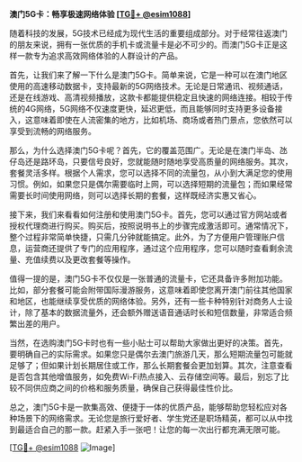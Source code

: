 **澳门5G卡：畅享极速网络体验 [[TG💪+ @esim1088](https://t.me/s/esim1088)]**

随着科技的发展，5G技术已经成为现代生活的重要组成部分。对于经常往返澳门的朋友来说，拥有一张优质的手机卡或流量卡是必不可少的。而澳门5G卡正是这样一款专为追求高效网络体验的人群设计的产品。

首先，让我们来了解一下什么是澳门5G卡。简单来说，它是一种可以在澳门地区使用的高速移动数据卡，支持最新的5G网络技术。无论是日常通讯、视频通话，还是在线游戏、高清视频播放，这款卡都能提供稳定且快速的网络连接。相较于传统的4G网络，5G网络不仅速度更快，延迟更低，而且能够同时支持更多设备接入，这意味着即使在人流密集的地方，比如机场、商场或者热门景点，您依然可以享受到流畅的网络服务。

那么，为什么选择澳门5G卡呢？首先，它的覆盖范围广。无论是在澳门半岛、氹仔岛还是路环岛，只要信号良好，您就能随时随地享受高质量的网络服务。其次，套餐灵活多样。根据个人需求，您可以选择不同的流量包，从小到大满足您的使用习惯。例如，如果您只是偶尔需要临时上网，可以选择短期的流量包；而如果经常需要长时间使用网络，则可以选择长期的套餐，这样既经济实惠又省心。

接下来，我们来看看如何注册和使用澳门5G卡。首先，您可以通过官方网站或者授权代理商进行购买。购买后，按照说明书上的步骤完成激活即可。通常情况下，整个过程非常简单快捷，只需几分钟就能搞定。此外，为了方便用户管理账户信息，运营商还提供了专门的应用程序，通过这个应用程序，您可以随时查看剩余流量、充值续费以及更改套餐等操作。

值得一提的是，澳门5G卡不仅仅是一张普通的流量卡，它还具备许多附加功能。比如，部分套餐可能会附带国际漫游服务，这意味着即使您离开澳门前往其他国家和地区，也能继续享受优质的网络体验。另外，还有一些卡种特别针对商务人士设计，除了基本的数据流量外，还会额外赠送语音通话时长和短信数量，非常适合频繁出差的用户。

当然，在选购澳门5G卡时也有一些小贴士可以帮助大家做出更好的决策。首先，要明确自己的实际需求。如果您只是偶尔去澳门旅游几天，那么短期流量包可能就足够了；但如果计划长期居住或工作，那么长期套餐会更加划算。其次，注意查看是否包含其他增值服务，如免费Wi-Fi热点接入、云存储空间等。最后，别忘了比较不同供应商之间的价格和服务质量，确保自己获得最佳性价比。

总之，澳门5G卡是一款集高效、便捷于一体的优质产品，能够帮助您轻松应对各种场景下的网络需求。无论您是旅行爱好者、学生党还是职场精英，都可以从中找到最适合自己的那一款。赶紧入手一张吧！让您的每一次出行都充满无限可能。

[[TG💪+ @esim1088](https://t.me/s/esim1088) ![Image](https://i.postimg.cc/4NQfJmqS/Snipaste-2025-05-13-00-14-12.png)]